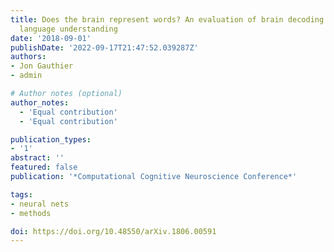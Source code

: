 ```yaml
---
title: Does the brain represent words? An evaluation of brain decoding studies of
  language understanding
date: '2018-09-01'
publishDate: '2022-09-17T21:47:52.039287Z'
authors:
- Jon Gauthier
- admin

# Author notes (optional)
author_notes:
  - 'Equal contribution'
  - 'Equal contribution'

publication_types:
- '1'
abstract: ''
featured: false
publication: '*Computational Cognitive Neuroscience Conference*'

tags:
- neural nets
- methods

doi: https://doi.org/10.48550/arXiv.1806.00591
---
```

